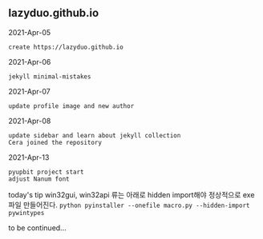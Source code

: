 ## lazyduo.github.io
2021-Apr-05

    create https://lazyduo.github.io

2021-Apr-06

    jekyll minimal-mistakes
    
2021-Apr-07

    update profile image and new author
    
2021-Apr-08

    update sidebar and learn about jekyll collection
    Cera joined the repository
    
2021-Apr-13

    pyupbit project start
    adjust Nanum font
    
today's tip
win32gui, win32api 류는 아래로 hidden import해야 정상적으로 exe 파일 만들어진다.
    ```python
    pyinstaller --onefile macro.py --hidden-import pywintypes
    ```
    
to be continued...
